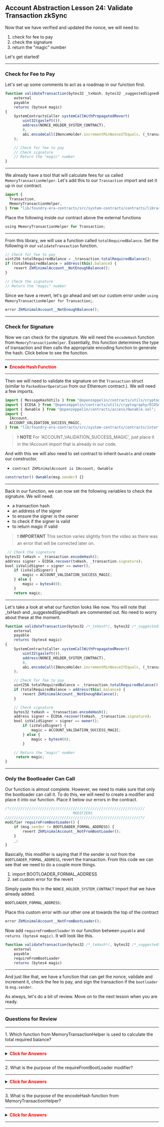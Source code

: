 ## Account Abstraction Lesson 24: Validate Transaction zkSync

Now that we have verified and updated the nonce, we will need to:

1. check for fee to pay
2. check the signature
3. return the "magic" number

Let's get started!

---

### Check for Fee to Pay

Let's set up some comments to act as a roadmap in our function first.

```js
function validateTransaction(bytes32 _txHash, bytes32 _suggestedSignedHash, Transaction memory _transaction)
    external
    payable
    returns (bytes4 magic)
{
    SystemContractsCaller.systemCallWithPropagatedRevert(
        uint32(gasleft()),
        address(NONCE_HOLDER_SYSTEM_CONTRACT),
        0,
        abi.encodeCall(INonceHolder.incrementMinNonceIfEquals, (_transaction.nonce))
    );

    // Check for fee to pay
    // Check signature
    // Return the "magic" number
}
```

---

We already have a tool that will calculate fees for us called `MemoryTransactionHelper`. Let's add this to our `Transaction` import and set it up in our contract.

```js
import {
  Transaction,
  MemoryTransactionHelper,
} from "lib/foundry-era-contracts/src/system-contracts/contracts/libraries/MemoryTransactionHelper.sol";
```

Place the following inside our contract above the external functions

```js
using MemoryTransactionHelper for Transaction;
```

---

From this library, we will use a function called `totalRequiredBalance`. Set the following in our `validateTransaction` function.

```js
// Check for fee to pay
uint256 totalRequiredBalance = _transaction.totalRequiredBalance();
if (totalRequiredBalance > address(this).balance) {
    revert ZkMinimalAccount__NotEnoughBalance();
}

// Check the signature
// Return the "magic" number
```

Since we have a revert, let's go ahead and set our custom error under `using MemoryTransactionHelper for Transaction;`.

```js
error ZkMinimalAccount__NotEnoughBalance();
```

---

### Check for Signature

Now we can check for the signature. We will need the `encodeHash` function from `MemoryTransactionHelper`. Essentially, this function determines the type of transaction and then calls the appropriate encoding function to generate the hash. Click below to see the function.

---

<details>

**<summary><span style="color:red">Encode Hash Function</span></summary>**

```js
/// @notice Calculate the suggested signed hash of the transaction,
/// i.e. the hash that is signed by EOAs and is recommended to be signed by other accounts.
function encodeHash(Transaction memory _transaction) internal view returns (bytes32 resultHash) {
    if (_transaction.txType == LEGACY_TX_TYPE) {
        resultHash = _encodeHashLegacyTransaction(_transaction);
    } else if (_transaction.txType == EIP_712_TX_TYPE) {
        resultHash = _encodeHashEIP712Transaction(_transaction);
    } else if (_transaction.txType == EIP_1559_TX_TYPE) {
        resultHash = _encodeHashEIP1559Transaction(_transaction);
    } else if (_transaction.txType == EIP_2930_TX_TYPE) {
        resultHash = _encodeHashEIP2930Transaction(_transaction);
    } else {
        // Currently no other transaction types are supported.
        // Any new transaction types will be processed in a similar manner.
        revert("Encoding unsupported tx");
    }
}
```

</details>

---

Then we will need to validate the signature on the `Transaction` struct (similar to `PackedUserOperation` from our Ethereum contract.). We will need a few imports.

```js
import { MessageHashUtils } from "@openzeppelin/contracts/utils/cryptography/MessageHashUtils.sol";
import { ECDSA } from "@openzeppelin/contracts/utils/cryptography/ECDSA.sol";
import { Ownable } from "@openzeppelin/contracts/access/Ownable.sol";
import {
  IAccount,
  ACCOUNT_VALIDATION_SUCCESS_MAGIC,
} from "lib/foundry-era-contracts/src/system-contracts/contracts/interfaces/IAccount.sol";
```

> ❗ **NOTE** For 'ACCOUNT_VALIDATION_SUCCESS_MAGIC', just place it in the IAccount import that is already in our code.

And with this we will also need to set contract to inherit `Ownable` and create our constructor.

- `contract ZkMinimalAccount is IAccount, Ownable`

```js
constructor() Ownable(msg.sender) {}
```

---

Back in our function, we can now set the following variables to check the signature. We will need:

- a transaction hash
- an address of the signer
- to ensure the signer is the owner
- to check if the signer is valid
- to return magic if valid

> ❗ **IMPORTANT** This section varies slightly from the video as there was an error that will be corrected later on.

```js
 // Check the signature
bytes32 txHash = _transaction.encodeHash();
address signer = ECDSA.recover(txHash, _transaction.signature);
bool isValidSigner = signer == owner();
    if (isValidSigner) {
        magic = ACCOUNT_VALIDATION_SUCCESS_MAGIC;
    } else {
        magic = bytes4(0);
    }
    return magic;
```

---

Let's take a look at what our function looks like now. You will note that \_txHash and \_suggestedSignedHash are commented out. No need to worry about these at the moment.

```js
function validateTransaction(bytes32 /*_txHash*/, bytes32 /*_suggestedSignedHash*/, Transaction memory _transaction)
    external
    payable
    returns (bytes4 magic)
{
    SystemContractsCaller.systemCallWithPropagatedRevert(
        uint32(gasleft()),
        address(NONCE_HOLDER_SYSTEM_CONTRACT),
        0,
        abi.encodeCall(INonceHolder.incrementMinNonceIfEquals, (_transaction.nonce))
    );

    // Check for fee to pay
    uint256 totalRequiredBalance = _transaction.totalRequiredBalance();
    if (totalRequiredBalance > address(this).balance) {
        revert ZkMinimalAccount__NotEnoughBalance();
    }

    // Check signature
    bytes32 txHash = _transaction.encodeHash();
    address signer = ECDSA.recover(txHash, _transaction.signature);
    bool isValidSigner = signer == owner();
        if (isValidSigner) {
            magic = ACCOUNT_VALIDATION_SUCCESS_MAGIC;
        } else {
            magic = bytes4(0);
        }

    // Return the "magic" number
     return magic;
}
```

---

### Only the Bootloader Can Call

Our function is almost complete. However, we need to make sure that only the bootloader can call it. To do this, we will need to create a modifier and place it into our function. Place it below our errors in the contract.

```js
/*//////////////////////////////////////////////////////////////
                               MODIFIERS
//////////////////////////////////////////////////////////////*/
modifier requireFromBootLoader() {
    if (msg.sender != BOOTLOADER_FORMAL_ADDRESS) {
        revert ZkMinimalAccount__NotFromBootLoader();
    }
    _;
}
```

Basically, this modifier is saying that if the sender is not from the `BOOTLOADER_FORMAL_ADDRESS`, revert the transaction. From this code we can see that we need to do a couple more things.

1. import BOOTLOADER_FORMAL_ADDRESS
2. set custom error for the revert

Simply paste this in the `NONCE_HOLDER_SYSTEM_CONTRACT` import that we have already added.

```js
BOOTLOADER_FORMAL_ADDRESS;
```

Place this custom error with our other one at towards the top of the contract

```js
error ZkMinimalAccount__NotFromBootLoader();
```

Now add `requireFromBootloader` in our function between `payable` and `returns (bytes4 magic)`. It will look like this.

```js
function validateTransaction(bytes32 /*_txHash*/, bytes32 /*_suggestedSignedHash*/, Transaction memory _transaction)
    external
    payable
    requireFromBootLoader
    returns (bytes4 magic)
```

---

And just like that, we have a function that can get the nonce, validate and increment it, check the fee to pay, and sign the transaction if the `bootloader` is `msg.sender`.

As always, let's do a bit of review. Move on to the next lesson when you are ready.

---

### Questions for Review

---

<summary>1. Which function from MemoryTransactionHelper is used to calculate the total required balance?</summary>

---

<details>

**<summary><span style="color:red">Click for Answers</span></summary>**

totalRequiredBalance()

</details>

---

<summary>2.  What is the purpose of the requireFromBootLoader modifier? </summary>

---

<details>

**<summary><span style="color:red">Click for Answers</span></summary>**

    To ensure that if the sender is not from the BOOTLOADER_FORMAL_ADDRESS, the transaction is reverted.

</details>

---

<summary>3. What is the purpose of the encodeHash function from MemoryTransactionHelper?</summary>

---

<details>

**<summary><span style="color:red">Click for Answers</span></summary>**

    It determines the type of transaction and then calls the appropriate encoding function to generate the hash.

</details>

---
